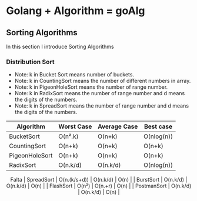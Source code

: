 # Golang + Algorithm = goAlg

## Sorting Algorithms

In this section I introduce Sorting Algorithms

### Distribution Sort

* Note: k in Bucket Sort means number of buckets.  
* Note: k in CountingSort means the number of different numbers in array.  
* Note: k in PigeonHoleSort means the number of range number.  
* Note: k in RadixSort means the number of range number and d means the digits of the numbers.  
* Note: k in SpreadSort means the number of range number and d means the digits of the numbers.  

<center>

| Algorithm | Worst Case | Average Case | Best case |
| --- | --- | --- | --- |
| BucketSort | O(n².k) | O(n+k) | O(nlog(n)) |
| CountingSort | O(n+k) | O(n+k) | O(n+k) |
| PigeonHoleSort | O(n+k) | O(n+k) | O(n+k) |
| RadixSort | O(n.k/d) | O(n.k/d) | O(nlog(n)) |

Falta
| SpreadSort | O(n.(k/s+d)) | O(n.k/d) | O(n) |
| BurstSort | O(n.k/d) | O(n.k/d) | O(n) |
| FlashSort | O(n²) | O(n.+r) | O(n) |
| PostmanSort | O(n.k/d) | O(n.k/d) | O(n) |

</center>


